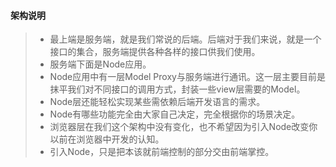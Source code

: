 #### 架构说明

> * 最上端是服务端，就是我们常说的后端。后端对于我们来说，就是一个接口的集合，服务端提供各种各样的接口供我们使用。
> * 服务端下面是Node应用。
> * Node应用中有一层Model Proxy与服务端进行通讯。这一层主要目前是抹平我们对不同接口的调用方式，封装一些view层需要的Model。
> * Node层还能轻松实现某些需依赖后端开发语言的需求。
> * Node有哪些功能完全由大家自己决定，完全根据你的场景决定。
> * 浏览器层在我们这个架构中没有变化，也不希望因为引入Node改变你以前在浏览器中开发的认知。
> * 引入Node，只是把本该就前端控制的部分交由前端掌控。